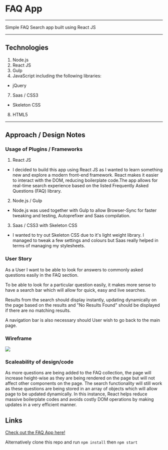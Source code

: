 # FAQ App
***
Simple FAQ Search app built using React JS

***

## Technologies

1. Node.js
2. React JS
3. Gulp
4. JavaScript including the following libraries:
  - jQuery
7. Saas / CSS3
  - Skeleton CSS
8. HTML5

***

## Approach / Design Notes

### Usage of Plugins / Frameworks

1. React JS
  - I decided to build this app using React JS as I wanted to learn something new and explore a modern front-end framework. React makes it easier to interact with the DOM, reducing boilerplate code.The app allows for real-time search experience based on the listed Frequently Asked Questions (FAQ) library.

2. Node.js / Gulp
  - Node.js was used together with Gulp to allow Browser-Sync for faster tweaking and testing, Autoprefixer and Saas compilation.

3. Saas / CSS3 with Skeleton CSS
  - I wanted to try out Skeleton CSS due to it's light weight library. I managed to tweak a few settings and colours but Saas really helped in terms of managing my stylesheets.

### User Story
As a User I want to be able to look for answers to commonly asked questions easily in the FAQ section.

To be able to look for a particular question easily, it makes more sense to have a search bar which will allow for quick, easy and live searches.

Results from the search should display instantly, updating dynamically on the page based on the results and "No Results Found" should be displayed if there are no matching results.

A navigation bar is also necessary should User wish to go back to the main page.

### Wireframe

<img src="http://i.imgur.com/LxFrVbv.png">

### Scaleability of design/code

As more questions are being added to the FAQ collection, the page will increase height-wise as they are being rendered on the page but will not affect other components on the page. The search functionality will still work as these questions are being stored in an array of objects which will allow page to be updated dynamically. In this instance, React helps reduce massive boilerplate codes and avoids costly DOM operations by making updates in a very efficient manner.

## Links


[Check out the FAQ App here!](http://hanernlee.github.io/faq-app-react/)

Alternatively clone this repo and run
```npm install``` then ```npm start```
